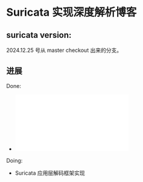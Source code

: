 # Suricata 实现深度解析博客

## suricata version:
2024.12.25 号从 master checkout 出来的分支。

## 进展

Done:

- ![Suricata tcp 流重组实现](./suricata%20tcp%20流重组实现.md)


Doing:

- Suricata 应用层解码框架实现